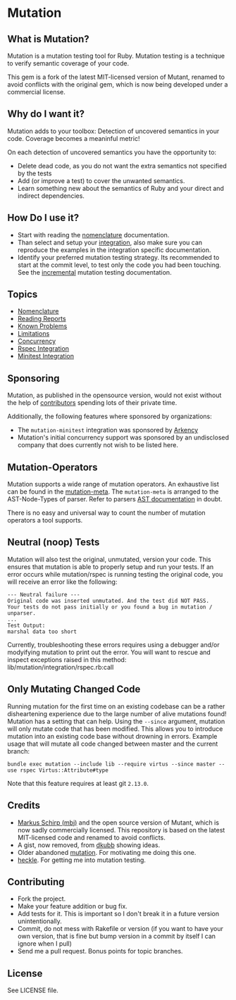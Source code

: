 Mutation
======

## What is Mutation?

Mutation is a mutation testing tool for Ruby. Mutation testing is a technique to verify semantic coverage of your code.

This gem is a fork of the latest MIT-licensed version of Mutant, renamed to avoid conflicts with the original gem, which is now being developed under a commercial license.

## Why do I want it?

Mutation adds to your toolbox: Detection of uncovered semantics in your code.
Coverage becomes a meaninful metric!

On each detection of uncovered semantics you have the opportunity to:

* Delete dead code, as you do not want the extra semantics not specified by the tests
* Add (or improve a test) to cover the unwanted semantics.
* Learn something new about the semantics of Ruby and your direct and indirect dependencies.

## How Do I use it?

* Start with reading the [nomenclature](/docs/nomenclature.md) documentation.
* Than select and setup your [integration](/docs/nomenclature.md#interation), also make sure
  you can reproduce the examples in the integration specific documentation.
* Identify your preferred mutation testing strategy. Its recommended to start at the commit level,
  to test only the code you had been touching. See the [incremental](#only-mutating-changed-code)
  mutation testing documentation.

Topics
------

* [Nomenclature](/docs/nomenclature.md)
* [Reading Reports](/docs/reading-reports.md)
* [Known Problems](/docs/known-problems.md)
* [Limitations](/docs/limitations.md)
* [Concurrency](/docs/concurrency.md)
* [Rspec Integration](/docs/mutation-rspec.md)
* [Minitest Integration](/docs/mutation-minitest.md)

Sponsoring
----------

Mutation, as published in the opensource version, would not exist without the help
of [contributors](https://github.com/jaggederest/mutation/graphs/contributors) spending lots
of their private time.

Additionally, the following features where sponsored by organizations:

* The `mutation-minitest` integration was sponsored by [Arkency](https://arkency.com/)
* Mutation's initial concurrency support was sponsored by an undisclosed company that does
  currently not wish to be listed here.

Mutation-Operators
------------------

Mutation supports a wide range of mutation operators. An exhaustive list can be found in the [mutation-meta](https://github.com/jaggederest/mutation/tree/master/meta).
The `mutation-meta` is arranged to the AST-Node-Types of parser. Refer to parsers [AST documentation](https://github.com/whitequark/parser/blob/master/doc/AST_FORMAT.md) in doubt.

There is no easy and universal way to count the number of mutation operators a tool supports.

Neutral (noop) Tests
--------------------

Mutation will also test the original, unmutated, version your code. This ensures that mutation is able to properly setup and run your tests.
If an error occurs while mutation/rspec is running testing the original code, you will receive an error like the following:
```
--- Neutral failure ---
Original code was inserted unmutated. And the test did NOT PASS.
Your tests do not pass initially or you found a bug in mutation / unparser.
...
Test Output:
marshal data too short
```
Currently, troubleshooting these errors requires using a debugger and/or modyifying mutation to print out the error. You will want to rescue and inspect exceptions raised in this method: lib/mutation/integration/rspec.rb:call

Only Mutating Changed Code
--------------------------

Running mutation for the first time on an existing codebase can be a rather disheartening experience due to the large number of alive mutations found! Mutation has a setting that can help. Using the `--since` argument, mutation will only mutate code that has been modified. This allows you to introduce mutation into an existing code base without drowning in errors. Example usage that will mutate all code changed between master and the current branch:

```
bundle exec mutation --include lib --require virtus --since master --use rspec Virtus::Attribute#type
```

Note that this feature requires at least git `2.13.0`.

Credits
-------

* [Markus Schirp (mbj)](https://github.com/mbj) and the open source version of Mutant, which is now sadly commercially licensed. This repository is based on the latest MIT-licensed code and renamed to avoid conflicts.
* A gist, now removed, from [dkubb](https://github.com/dkubb) showing ideas.
* Older abandoned [mutation](https://github.com/txus/mutation). For motivating me doing this one.
* [heckle](https://github.com/seattlerb/heckle). For getting me into mutation testing.

Contributing
-------------

* Fork the project.
* Make your feature addition or bug fix.
* Add tests for it. This is important so I don't break it in a
  future version unintentionally.
* Commit, do not mess with Rakefile or version
  (if you want to have your own version, that is fine but bump version in a commit by itself I can ignore when I pull)
* Send me a pull request. Bonus points for topic branches.

License
-------

See LICENSE file.

